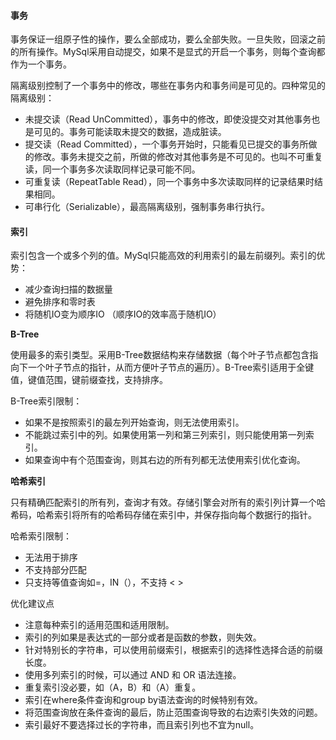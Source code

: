 

#### 事务

事务保证一组原子性的操作，要么全部成功，要么全部失败。一旦失败，回滚之前的所有操作。MySql采用自动提交，如果不是显式的开启一个事务，则每个查询都作为一个事务。

隔离级别控制了一个事务中的修改，哪些在事务内和事务间是可见的。四种常见的隔离级别：

* 未提交读（Read UnCommitted），事务中的修改，即使没提交对其他事务也是可见的。事务可能读取未提交的数据，造成脏读。
* 提交读（Read Committed），一个事务开始时，只能看见已提交的事务所做的修改。事务未提交之前，所做的修改对其他事务是不可见的。也叫不可重复读，同一个事务多次读取同样记录可能不同。
* 可重复读（RepeatTable Read），同一个事务中多次读取同样的记录结果时结果相同。
* 可串行化（Serializable），最高隔离级别，强制事务串行执行。

#### 索引

索引包含一个或多个列的值。MySql只能高效的利用索引的最左前缀列。索引的优势：

* 减少查询扫描的数据量
* 避免排序和零时表
* 将随机IO变为顺序IO （顺序IO的效率高于随机IO）

**B-Tree**

使用最多的索引类型。采用B-Tree数据结构来存储数据（每个叶子节点都包含指向下一个叶子节点的指针，从而方便叶子节点的遍历）。B-Tree索引适用于全键值，键值范围，键前缀查找，支持排序。

B-Tree索引限制：

* 如果不是按照索引的最左列开始查询，则无法使用索引。
* 不能跳过索引中的列。如果使用第一列和第三列索引，则只能使用第一列索引。
* 如果查询中有个范围查询，则其右边的所有列都无法使用索引优化查询。

**哈希索引**

只有精确匹配索引的所有列，查询才有效。存储引擎会对所有的索引列计算一个哈希码，哈希索引将所有的哈希码存储在索引中，并保存指向每个数据行的指针。

哈希索引限制：

* 无法用于排序
* 不支持部分匹配
* 只支持等值查询如=，IN（），不支持 < >

优化建议点

* 注意每种索引的适用范围和适用限制。
* 索引的列如果是表达式的一部分或者是函数的参数，则失效。
* 针对特别长的字符串，可以使用前缀索引，根据索引的选择性选择合适的前缀长度。
* 使用多列索引的时候，可以通过 AND 和 OR 语法连接。
* 重复索引没必要，如（A，B）和（A）重复。
* 索引在where条件查询和group by语法查询的时候特别有效。
* 将范围查询放在条件查询的最后，防止范围查询导致的右边索引失效的问题。
* 索引最好不要选择过长的字符串，而且索引列也不宜为null。
